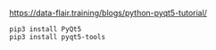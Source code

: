 https://data-flair.training/blogs/python-pyqt5-tutorial/

```
pip3 install PyQt5
pip3 install pyqt5-tools
```



